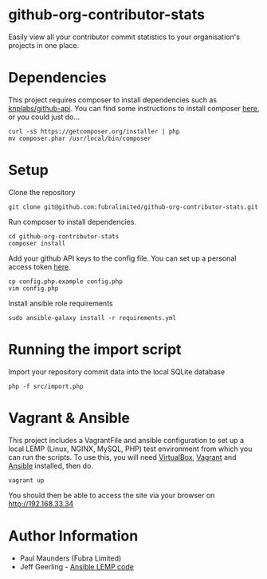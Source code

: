 # github-org-contributor-stats
Easily view all your contributor commit statistics to your organisation's projects in one place.

# Dependencies

This project requires composer to install dependencies such as [knplabs/github-api](https://github.com/KnpLabs/php-github-api). You can find some instructions to install composer [here](https://getcomposer.org/doc/00-intro.md), or you could just do...

```
curl -sS https://getcomposer.org/installer | php
mv composer.phar /usr/local/bin/composer
```

# Setup 

Clone the repository
```
git clone git@github.com:fubralimited/github-org-contributor-stats.git
```

Run composer to install dependencies.
```
cd github-org-contributor-stats
composer install
```

Add your github API keys to the config file. You can set up a personal access token [here](https://github.com/settings/tokens).

```
cp config.php.example config.php
vim config.php
```

Install ansible role requirements
```
sudo ansible-galaxy install -r requirements.yml
```


# Running the import script

Import your repository commit data into the local SQLite database
```
php -f src/import.php
```

# Vagrant & Ansible

This project includes a VagrantFile and ansible configuration to set up a local LEMP (Linux, NGINX, MySQL, PHP) test environment from which you can run the scripts. To use this, you will need [VirtualBox](https://www.virtualbox.org/wiki/Downloads), [Vagrant](https://www.vagrantup.com/downloads.html) and [Ansible](http://docs.ansible.com/ansible/intro_installation.html) installed, then do.

```
vagrant up
```

You should then be able to access the site via your browser on http://192.168.33.34

# Author Information

* Paul Maunders (Fubra Limited)
* Jeff Geerling - [Ansible LEMP code](https://github.com/geerlingguy/ansible-vagrant-examples/tree/master/lemp)
